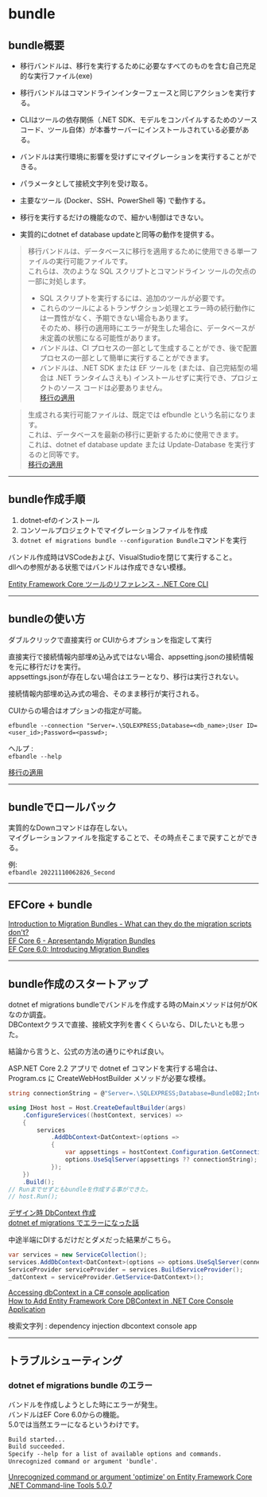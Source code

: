 # bundle

## bundle概要

- 移行バンドルは、移行を実行するために必要なすべてのものを含む自己充足的な実行ファイル(exe)  
- 移行バンドルはコマンドラインインターフェースと同じアクションを実行する。  
- CLIはツールの依存関係（.NET SDK、モデルをコンパイルするためのソースコード、ツール自体）が本番サーバーにインストールされている必要がある。  
- バンドルは実行環境に影響を受けずにマイグレーションを実行することができる。  
- パラメータとして接続文字列を受け取る。  
- 主要なツール (Docker、SSH、PowerShell 等) で動作する。  

- 移行を実行するだけの機能なので、細かい制御はできない。  
- 実質的にdotnet ef database updateと同等の動作を提供する。  

>移行バンドルは、データベースに移行を適用するために使用できる単一ファイルの実行可能ファイルです。  
>これらは、次のような SQL スクリプトとコマンドライン ツールの欠点の一部に対処します。  
>
>- SQL スクリプトを実行するには、追加のツールが必要です。  
>- これらのツールによるトランザクション処理とエラー時の続行動作には一貫性がなく、予期できない場合もあります。  
>  そのため、移行の適用時にエラーが発生した場合に、データベースが未定義の状態になる可能性があります。  
>- バンドルは、CI プロセスの一部として生成することができ、後で配置プロセスの一部として簡単に実行することができます。  
>- バンドルは、.NET SDK または EF ツールを (または、自己完結型の場合は .NET ランタイムさえも) インストールせずに実行でき、プロジェクトのソース コードは必要ありません。  
>[移行の適用](https://learn.microsoft.com/ja-jp/ef/core/managing-schemas/migrations/applying?tabs=dotnet-core-cli#bundles)  

<!--  -->
>生成される実行可能ファイルは、既定では efbundle という名前になります。  
>これは、データベースを最新の移行に更新するために使用できます。  
>これは、dotnet ef database update または Update-Database を実行するのと同等です。  
>[移行の適用](https://learn.microsoft.com/ja-jp/ef/core/managing-schemas/migrations/applying?tabs=dotnet-core-cli#efbundle)

---

## bundle作成手順

1. dotnet-efのインストール  
2. コンソールプロジェクトでマイグレーションファイルを作成  
3. `dotnet ef migrations bundle --configuration Bundle`コマンドを実行  

バンドル作成時はVSCodeおよび、VisualStudioを閉じて実行すること。  
dllへの参照がある状態ではバンドルは作成できない模様。  

[Entity Framework Core ツールのリファレンス - .NET Core CLI](https://learn.microsoft.com/ja-jp/ef/core/cli/dotnet)  

---

## bundleの使い方

ダブルクリックで直接実行 or CUIからオプションを指定して実行  

直接実行で接続情報内部埋め込み式ではない場合、appsetting.jsonの接続情報を元に移行だけを実行。  
appsettings.jsonが存在しない場合はエラーとなり、移行は実行されない。  

接続情報内部埋め込み式の場合、そのまま移行が実行される。  

CUIからの場合はオプションの指定が可能。  

`efbundle --connection "Server=.\SQLEXPRESS;Database=<db_name>;User ID=<user_id>;Password=<passwd>;`  

ヘルプ :  
`efbandle --help`  

[移行の適用](https://learn.microsoft.com/ja-jp/ef/core/managing-schemas/migrations/applying?tabs=dotnet-core-cli)  

---

## bundleでロールバック

実質的なDownコマンドは存在しない。  
マイグレーションファイルを指定することで、その時点そこまで戻すことができる。  

例:  
`efbandle 20221110062826_Second`

---

## EFCore + bundle

[Introduction to Migration Bundles - What can they do the migration scripts don't?](https://www.youtube.com/watch?v=mBxSONeKbPk)  
[EF Core 6  - Apresentando Migration Bundles](https://macoratti.net/21/09/efc6_migbndl1.htm)  
[EF Core 6.0: Introducing Migration Bundles](https://jaliyaudagedara.blogspot.com/2021/08/ef-core-60-introducing-migration-bundles.html?spref=tw)  

---

## bundle作成のスタートアップ

dotnet ef migrations bundleでバンドルを作成する時のMainメソッドは何がOKなのか調査。  
DBContextクラスで直接、接続文字列を書くくらいなら、DIしたいとも思った。  

結論から言うと、公式の方法の通りにやれば良い。  

ASP.NET Core 2.2 アプリで dotnet ef コマンドを実行する場合は、 Program.cs に CreateWebHostBuilder メソッドが必要な模様。  

``` cs : ○ bundle作成できた
string connectionString = @"Server=.\SQLEXPRESS;Database=BundleDB2;Integrated Security=True";

using IHost host = Host.CreateDefaultBuilder(args)
    .ConfigureServices((hostContext, services) =>
    {
        services
            .AddDbContext<DatContext>(options =>
            {
                var appsettings = hostContext.Configuration.GetConnectionString("DefaultConnection");
                options.UseSqlServer(appsettings ?? connectionString);
            });
    })
    .Build();
// Runまでせずともbundleを作成する事ができた。  
// host.Run();
```

[デザイン時 DbContext 作成](https://learn.microsoft.com/ja-jp/ef/core/cli/dbcontext-creation?tabs=dotnet-core-cli)  
[dotnet ef migrations でエラーになった話](https://qiita.com/wukann/items/53462f4b21104ed75c31)  

中途半端にDIするだけだとダメだった結果がこちら。  

``` cs : × bundle作成出来ず
var services = new ServiceCollection();
services.AddDbContext<DatContext>(options => options.UseSqlServer(connectionString));
ServiceProvider serviceProvider = services.BuildServiceProvider();
_datContext = serviceProvider.GetService<DatContext>();
```

[Accessing dbContext in a C# console application](https://stackoverflow.com/questions/49972591/accessing-dbcontext-in-a-c-sharp-console-application)  
[How to Add Entity Framework Core DBContext in .NET Core Console Application](http://www.techtutorhub.com/article/How-to-Add-Entity-Framework-Core-DBContext-in-Dot-NET-Core-Console-Application/86)  

検索文字列 : dependency injection dbcontext console app  

---

## トラブルシューティング

### dotnet ef migrations bundle のエラー

バンドルを作成しようとした時にエラーが発生。  
バンドルはEF Core 6.0からの機能。  
5.0では当然エラーになるというわけです。  

``` txt
Build started...
Build succeeded.
Specify --help for a list of available options and commands.
Unrecognized command or argument 'bundle'.
```

[Unrecognized command or argument 'optimize' on Entity Framework Core .NET Command-line Tools 5.0.7](https://github.com/dotnet/efcore/issues/25135)  
